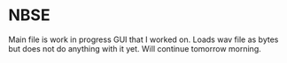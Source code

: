 # NBSE

Main file is work in progress GUI that I worked on. Loads wav file as bytes but does not do anything with it yet. Will continue tomorrow morning.
